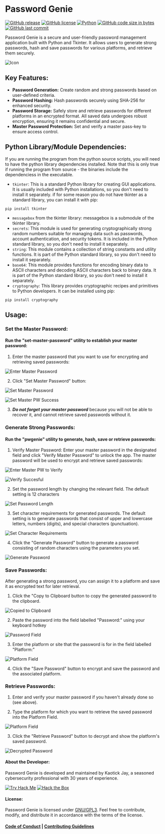 # Password Genie
[![GitHub release](https://img.shields.io/github/release/kaotickj/password-genie.svg)](https://github.com/kaotickj/password-genie/releases) [![GitHub license](https://img.shields.io/github/license/kaotickj/password-genie.svg)](https://github.com/kaotickj/password-genie/blob/master/LICENSE) [![Python](https://img.shields.io/badge/Python-3.7%2B-blue)](https://www.python.org/) [![GitHub code size in bytes](https://img.shields.io/github/languages/code-size/kaotickj/password-genie)](https://github.com/kaotickj/password-genie) [![GitHub last commit](https://img.shields.io/github/last-commit/kaotickj/password-genie)](https://github.com/kaotickj/password-genie/commits/master)


Password Genie is a secure and user-friendly password management application built with Python and Tkinter. It allows users to generate strong passwords, hash and save passwords for various platforms, and retrieve them securely.

![Icon](./img/password-genie.png)

## Key Features:
- **Password Generation:** Create random and strong passwords based on user-defined criteria.
- **Password Hashing:** Hash passwords securely using SHA-256 for enhanced security.
- **Password Storage:** Safely store and retrieve passwords for different platforms in an encrypted format. All saved data undergoes robust encryption, ensuring it remains confidential and secure.
- **Master Password Protection:** Set and verify a master pass-key to ensure access control.

## Python Library/Module Dependencies:
If you are running the program from the python source scripts, you will need to have the python library dependencies installed. Note that this is only true if running the program from source - the binaries include the dependenciess in the executable.

- `tkinter`: This is a standard Python library for creating GUI applications. It is usually included with Python installations, so you don't need to install it separately. if for some reason you do not have tkinter as a standard library, you can install it with pip:
```
pip install tkinter
```
 
- `messagebox` from the tkinter library: messagebox is a submodule of the tkinter library.
- `secrets`: This module is used for generating cryptographically strong random numbers suitable for managing data such as passwords, account authentication, and security tokens. It is included in the Python standard library, so you don't need to install it separately. 
- `string`: This module contains a collection of string constants and utility functions. It is part of the Python standard library, so you don't need to install it separately.
- `base64`: This module provides functions for encoding binary data to ASCII characters and decoding ASCII characters back to binary data. It is part of the Python standard library, so you don't need to install it separately.
- `cryptography`: This library provides cryptographic recipes and primitives to Python developers. It can be installed using pip:
```
pip install cryptography 
```


## Usage:
### Set the Master Password:
#### Run the "set-master-password" utility to establish your master password:

1. Enter the master password that you want to use for encrypting and retrieving saved passwords:

![Enter Master Password](./img/enter-master-password.png)

2. Click "Set Master Password" button:

![Set Master Password](./img/set-master-pw-button.png)

![Set Master PW Success](./img/set-pw-success.png)

3. ***Do not forget your master password*** because you will not be able to recover it, and cannot retrieve saved passwords without it.

### Generate Strong Passwords: 
#### Run the "pwgenie" utility to generate, hash, save or retrieve passwords:

1. Verify Master Password: Enter your master password in the designated field and click "Verify Master Password" to unlock the app. The master password will be used to encrypt and retrieve saved passwords:

![Enter Master PW to Verify](./img/enter-verify-pw.png)

![Verify Succesful](./img/verify-success.png)

2. Set the password length by changing the relevant field. The default setting is 12 characters 

![Set Password Length](./img/set-password-length.png)

3. Set character requirements for generated passwords.  The default setting is to generate passwords that consist of upper and lowercase letters, numbers (digits), and special characters (punctuation). 

![Set Character Requirements](./img/character-requirements.png)

4. Click the "Generate Password" button to generate a password consisting of random characters using the parameters you set.

![Generate Password](./img/generate-password.png)

### Save Passwords:
After generating a strong password, you can assign it to a platform and save it as encrypted text for later retrieval.
 
1. Click the "Copy to Clipboard button to copy the generated password to the clipboard.

![Copied to Clipboard](./img/copied-to-clipboard.png)

2. Paste the password into the field labelled "Password:" using your keyboard hotkey

![Password Field](./img/password-field.png)

3. Enter the platform or site that the password is for in the field labelled "Platform:"

![Platform Field](./img/platform-field.png)

4. Click the "Save Password" button to encrypt and save the password and the associated platform.

### Retrieve Passwords:
1. Enter and verify your master password if you haven't already done so (see above).

2. Type the platform for which you want to retrieve the saved password into the Platform Field.

![Platform Field](./img/platform-field.png)

3. Click the "Retrieve Password" button to decrypt and show the platform's saved password.

![Decrypted Password](./img/decrypted-password.png)


#### About the Developer:
Password Genie is developed and maintained by Kaotick Jay, a seasoned cybersecurity professional with 30 years of experience.

[![Try Hack Me](https://tryhackme-badges.s3.amazonaws.com/kaotickj.png)](https://tryhackme.com/p/kaotickj) [![Hack the Box](https://www.hackthebox.eu/badge/image/476578)](https://app.hackthebox.com/profile/476578)  

#### License:
Password Genie is licensed under [GNU/GPL3](LICENSE). Feel free to contribute, modify, and distribute it in accordance with the terms of the license.

#### [Code of Conduct](CODE_OF_CONDUCT.md) | [Contributing Guidelines](CONTRIBUTING.md)
